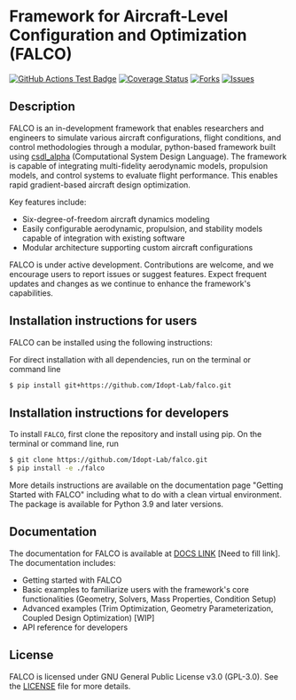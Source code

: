 # Framework for Aircraft-Level Configuration and Optimization (FALCO)

[![GitHub Actions Test Badge](https://github.com/Idopt-Lab/falco/actions/workflows/actions.yml/badge.svg)](https://github.com/falco/flight-simulator/.github)
[![Coverage Status](https://coveralls.io/repos/github/Idopt-Lab/falco/badge.svg?branch=main)](https://coveralls.io/github/Idopt-Lab/falco?branch=main)
[![Forks](https://img.shields.io/github/forks/Idopt-Lab/falco.svg)](https://github.com/Idopt-Lab/falco/network)
[![Issues](https://img.shields.io/github/issues/Idopt-Lab/falco.svg)](https://github.com/Idopt-Lab/falco/issues)


## Description
FALCO is an in-development framework that enables researchers and engineers to simulate various aircraft configurations, flight conditions, and control methodologies through a modular, python-based framework built using [csdl_alpha](https://github.com/LSDOlab/CSDL_alpha) (Computational System Design Language). The framework is capable of integrating multi-fidelity aerodynamic models, propulsion models, and control systems to evaluate flight performance. This enables rapid gradient-based aircraft design optimization.

Key features include:
- Six-degree-of-freedom aircraft dynamics modeling
- Easily configurable aerodynamic, propulsion, and stability models capable of integration with existing software
- Modular architecture supporting custom aircraft configurations


FALCO is under active development. Contributions are welcome, and we encourage users to report issues or suggest features. Expect frequent updates and changes as we continue to enhance the framework's capabilities.

<!---
[![Python](https://img.shields.io/pypi/pyversions/csdl_alpha)](https://img.shields.io/pypi/pyversions/csdl_alpha)
[![Pypi](https://img.shields.io/pypi/v/csdl_alpha)](https://pypi.org/project/csdl_alpha/)
[![Coveralls Badge][13]][14]
[![PyPI version][10]][11]
[![PyPI Monthly Downloads][12]][11]
-->

## Installation instructions for users
FALCO can be installed using the following instructions: 

For direct installation with all dependencies, run on the terminal or command line

```sh
$ pip install git+https://github.com/Idopt-Lab/falco.git
```

## Installation instructions for developers
To install `FALCO`, first clone the repository and install using pip.
On the terminal or command line, run
```sh
$ git clone https://github.com/Idopt-Lab/falco.git
$ pip install -e ./falco
```
More details instructions are available on the documentation page "Getting Started with FALCO" including what to do with a clean virtual environment. The package is available for Python 3.9 and later versions.

## Documentation
The documentation for FALCO is available at [DOCS LINK]() \[Need to fill link\].
The documentation includes:
- Getting started with FALCO
- Basic examples to familiarize users with the framework's core functionalities (Geometry, Solvers, Mass Properties, Condition Setup)
- Advanced examples (Trim Optimization, Geometry Parameterization, Coupled Design Optimization) \[WIP\]
- API reference for developers


## License
FALCO is licensed under GNU General Public License v3.0 (GPL-3.0). See the [LICENSE](https://github.com/Idopt-Lab/falco/blob/dev-base-classes/LICENSE.txt) file for more details.